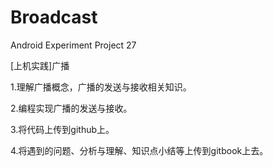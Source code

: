 # Broadcast
Android Experiment Project 27

[上机实践]广播

1.理解广播概念，广播的发送与接收相关知识。

2.编程实现广播的发送与接收。

3.将代码上传到github上。

4.将遇到的问题、分析与理解、知识点小结等上传到gitbook上去。
